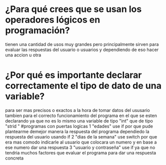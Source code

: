 # ¿Para qué crees que se usan los operadores lógicos en programación?
tienen una cantidad de usos muy grandes pero principalmente sirven para evaluar las respuestas del usuario o usuarios y dependiendo de eso hacer una accion u otra 
# ¿Por qué es importante declarar correctamente el tipo de dato de una variable?
para ser mas precisos o exactos a la hora de tomar datos del ususario tambien para el correcto funcionamiento del programa en el que se esten declarando ya que no es lo mismo 
una variable de tipo "int" que de tipo "strid "
#programas con puertas logicas 
1 "edades" use if por que pude plantearme demejor manera la respuesta del programa dependiedo la respuesta del usuario usando if 
2 "dias de la semana" use switch por que era mas comodo indicarle al usuario que colocara un numero y en base a ese numero dar una respuesta 
3 "usuario y contraseña" use if ya que no tendria muchos factores que evaluar el programa para dar una respuesta concreta 
